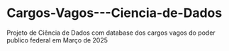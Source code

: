 # Cargos-Vagos---Ciencia-de-Dados
Projeto de Ciência de Dados com database dos cargos vagos do poder publico federal em Março de 2025
